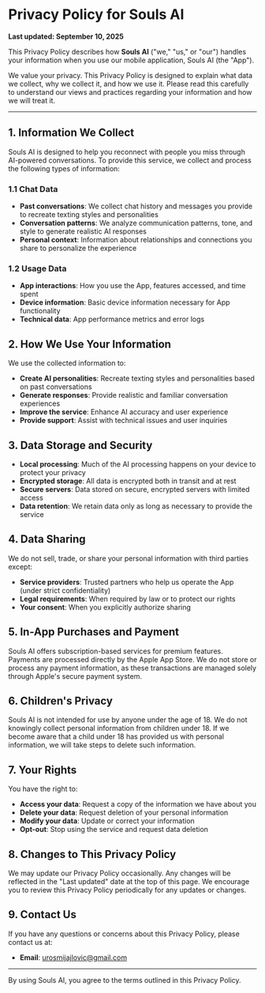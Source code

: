 # Privacy Policy for Souls AI

**Last updated: September 10, 2025**

This Privacy Policy describes how **Souls AI** ("we," "us," or "our") handles your information when you use our mobile application, Souls AI (the "App").

We value your privacy. This Privacy Policy is designed to explain what data we collect, why we collect it, and how we use it. Please read this carefully to understand our views and practices regarding your information and how we will treat it.

---

## 1. Information We Collect

Souls AI is designed to help you reconnect with people you miss through AI-powered conversations. To provide this service, we collect and process the following types of information:

### 1.1 Chat Data
- **Past conversations**: We collect chat history and messages you provide to recreate texting styles and personalities
- **Conversation patterns**: We analyze communication patterns, tone, and style to generate realistic AI responses
- **Personal context**: Information about relationships and connections you share to personalize the experience

### 1.2 Usage Data
- **App interactions**: How you use the App, features accessed, and time spent
- **Device information**: Basic device information necessary for App functionality
- **Technical data**: App performance metrics and error logs

## 2. How We Use Your Information

We use the collected information to:
- **Create AI personalities**: Recreate texting styles and personalities based on past conversations
- **Generate responses**: Provide realistic and familiar conversation experiences
- **Improve the service**: Enhance AI accuracy and user experience
- **Provide support**: Assist with technical issues and user inquiries

## 3. Data Storage and Security

- **Local processing**: Much of the AI processing happens on your device to protect your privacy
- **Encrypted storage**: All data is encrypted both in transit and at rest
- **Secure servers**: Data stored on secure, encrypted servers with limited access
- **Data retention**: We retain data only as long as necessary to provide the service

## 4. Data Sharing

We do not sell, trade, or share your personal information with third parties except:
- **Service providers**: Trusted partners who help us operate the App (under strict confidentiality)
- **Legal requirements**: When required by law or to protect our rights
- **Your consent**: When you explicitly authorize sharing

## 5. In-App Purchases and Payment

Souls AI offers subscription-based services for premium features. Payments are processed directly by the Apple App Store. We do not store or process any payment information, as these transactions are managed solely through Apple's secure payment system.

## 6. Children's Privacy

Souls AI is not intended for use by anyone under the age of 18. We do not knowingly collect personal information from children under 18. If we become aware that a child under 18 has provided us with personal information, we will take steps to delete such information.

## 7. Your Rights

You have the right to:
- **Access your data**: Request a copy of the information we have about you
- **Delete your data**: Request deletion of your personal information
- **Modify your data**: Update or correct your information
- **Opt-out**: Stop using the service and request data deletion

## 8. Changes to This Privacy Policy

We may update our Privacy Policy occasionally. Any changes will be reflected in the "Last updated" date at the top of this page. We encourage you to review this Privacy Policy periodically for any updates or changes.

## 9. Contact Us

If you have any questions or concerns about this Privacy Policy, please contact us at:

- **Email**: urosmijajlovic@gmail.com

---

By using Souls AI, you agree to the terms outlined in this Privacy Policy.
